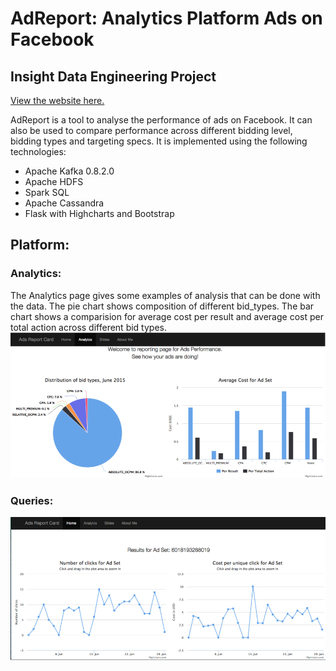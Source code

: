 # AdReport: Analytics Platform Ads on Facebook 
## Insight Data Engineering Project

[View the website here.](http://52.25.86.7:5000/cassandra_test#home)

AdReport is a tool to analyse the performance of ads on Facebook. It can also be used to compare performance across different bidding level, bidding types and targeting specs. It is implemented using the following technologies:

* Apache Kafka 0.8.2.0
* Apache HDFS
* Spark SQL
* Apache Cassandra
* Flask with Highcharts and Bootstrap 

## Platform:
### Analytics:
The Analytics page gives some examples of analysis that can be done with the data. The pie chart shows composition of different bid_types. The bar chart shows a comparision for average cost per result and average cost per total action across different bid types.
![GitHub Logo](/Images/ss1.png)

### Queries:
![GitHub Logo](/Images/ss2.png)


